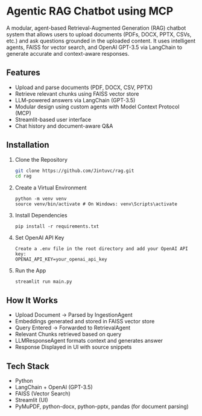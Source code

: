 # Agentic RAG Chatbot using MCP

A modular, agent-based Retrieval-Augmented Generation (RAG) chatbot system that allows users to upload documents (PDFs, DOCX, PPTX, CSVs, etc.) and ask questions grounded in the uploaded content.
It uses intelligent agents, FAISS for vector search, and OpenAI GPT-3.5 via LangChain to generate accurate and context-aware responses.

## Features
- Upload and parse documents (PDF, DOCX, CSV, PPTX)
- Retrieve relevant chunks using FAISS vector store
- LLM-powered answers via LangChain (GPT-3.5)
- Modular design using custom agents with Model Context Protocol (MCP)
- Streamlit-based user interface
- Chat history and document-aware Q&A

## Installation

1. Clone the Repository
   ``` sh
   git clone https://github.com/Jintuvc/rag.git
   cd rag
   ```
2. Create a Virtual Environment
   ```
   python -m venv venv
   source venv/bin/activate # On Windows: venv\Scripts\activate
   ````
3. Install Dependencies
   ```
   pip install -r requirements.txt
   ```
4. Set OpenAI API Key
   ```
   Create a .env file in the root directory and add your OpenAI API key:
   OPENAI_API_KEY=your_openai_api_key
   ```
5. Run the App
   ```
   streamlit run main.py
   ```

## How It Works
- Upload Document → Parsed by IngestionAgent
- Embeddings generated and stored in FAISS vector store
- Query Entered → Forwarded to RetrievalAgent
- Relevant Chunks retrieved based on query
- LLMResponseAgent formats context and generates answer
- Response Displayed in UI with source snippets

## Tech Stack
- Python
- LangChain + OpenAI (GPT-3.5)
- FAISS (Vector Search)
- Streamlit (UI)
- PyMuPDF, python-docx, python-pptx, pandas (for document parsing)
